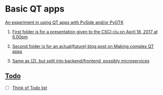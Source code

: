 # Basic QT apps

<u> An experiment in using QT apps with PySide and/or PyGTK

1. First folder is for a presentation given to the CSCI clu on April 18, 2017 at 6.00pm

2. Second folder is for an actual(future) blog post on Making complex QT apps

3. Same as (2), but split into backend/frontend, possibly microservices

## Todo

- [ ] Think of Todo list
